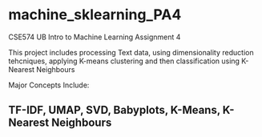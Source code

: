 # machine_sklearning_PA4
CSE574 UB Intro to Machine Learning Assignment 4

This project includes processing Text data, using dimensionality reduction tehcniques, 
applying K-means clustering and then classification using K-Nearest Neighbours

Major Concepts Include: 

## TF-IDF, UMAP, SVD, Babyplots, K-Means, K-Nearest Neighbours
